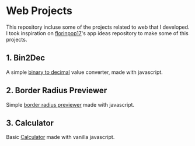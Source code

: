 # Web Projects 
This repository incluse some of the projects related to web that I developed.  
I took inspiration on [florinpop17](https://github.com/florinpop17/app-ideas)'s app ideas repository to make some of this projects.

## 1. Bin2Dec
A simple [binary to decimal](./bin2dec) value converter, made with javascript.

## 2. Border Radius Previewer
Simple [border radius previewer](./border-radius) made with javascript.

## 3. Calculator
Basic [Calculator](./calculator) made with vanilla javascript.